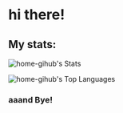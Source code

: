 # hi there!
## My stats:
![home-gihub's Stats](https://github-readme-stats.vercel.app/api?username=home-gihub&theme=nord&show_icons=true&hide_border=true&count_private=false)

![home-gihub's Top Languages](https://github-readme-stats.vercel.app/api/top-langs/?username=home-gihub&theme=nord&show_icons=true&hide_border=true&layout=compact)

### aaand Bye!
